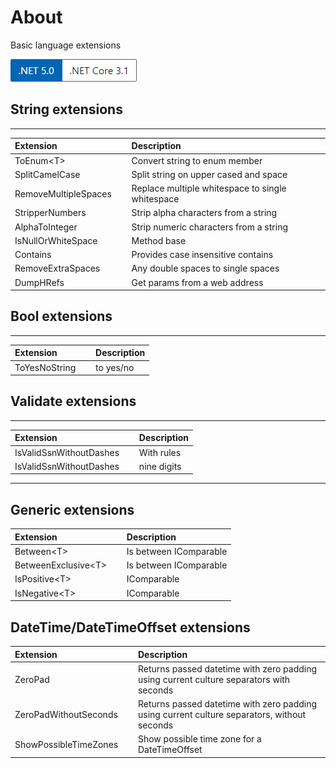 ﻿# About 

Basic language extensions

![ver](../assets/Versions.png) 



## String extensions

---


| Extension  | &nbsp; | Description  |
|:-------------|--|:---|
| ToEnum&lt;T&gt;  | &nbsp; | Convert string to enum member   |
| SplitCamelCase  | &nbsp; | Split string on upper cased and space   |
| RemoveMultipleSpaces  | &nbsp; | Replace multiple whitespace to single whitespace   |
| StripperNumbers  | &nbsp; | Strip alpha characters from a string   |
| AlphaToInteger  | &nbsp; | Strip numeric characters from a string    |
| IsNullOrWhiteSpace  | &nbsp; | Method base   |
| Contains  | &nbsp; | Provides case insensitive contains |
| RemoveExtraSpaces  | &nbsp; | Any double spaces to single spaces |
| DumpHRefs  | &nbsp; | Get params from a web address |

## Bool extensions

---


| Extension  | &nbsp; | Description  |
|:-------------|--| :---|
| ToYesNoString  | &nbsp; | to yes/no |


## Validate extensions

---


| Extension  | &nbsp; | Description  |
|:-------------|--|:---|
| IsValidSsnWithoutDashes  | &nbsp; | With rules |
| IsValidSsnWithoutDashes  | &nbsp; | nine digits |


---


## Generic extensions

| Extension  | &nbsp; | Description  |
|:-------------|--|:---|
| Between&lt;T&gt;  | &nbsp; | Is between IComparable |
| BetweenExclusive&lt;T&gt;  | &nbsp; | Is between IComparable |
| IsPositive&lt;T&gt;  | &nbsp; | IComparable |
| IsNegative&lt;T&gt;  | &nbsp; | IComparable |


## DateTime/DateTimeOffset extensions

| Extension  | &nbsp; | Description  |
|:-------------|--|:---|
| ZeroPad  | &nbsp; | Returns passed datetime with zero padding using current culture separators with seconds |
| ZeroPadWithoutSeconds  | &nbsp; | Returns passed datetime with zero padding using current culture separators, without seconds |
| ShowPossibleTimeZones  | &nbsp; | Show possible time zone for a DateTimeOffset |




